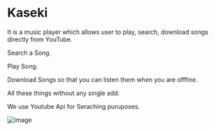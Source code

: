 # Kaseki
It is a music player which allows user to play, search, download songs directly from YouTube.

Search a Song.

Play Song.

Download Songs so that you can listen them when you are offfine.

All these things without any single add.

We use Youtube Api for Seraching puruposes.


![image](https://user-images.githubusercontent.com/55682223/123638060-5aec3900-d83c-11eb-9cc5-ac0031b01fcc.png)

